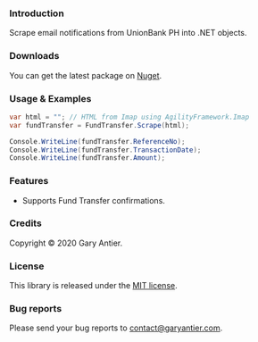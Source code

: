 ### Introduction

Scrape email notifications from UnionBank PH into .NET objects.

### Downloads

You can get the latest package on [Nuget](https://www.nuget.org/packages/AgilityFramework.Imap.Scraping.UnionBankPH/).

### Usage & Examples

```csharp
var html = ""; // HTML from Imap using AgilityFramework.Imap
var fundTransfer = FundTransfer.Scrape(html);

Console.WriteLine(fundTransfer.ReferenceNo);
Console.WriteLine(fundTransfer.TransactionDate);
Console.WriteLine(fundTransfer.Amount);
```

### Features

+ Supports Fund Transfer confirmations.

### Credits

Copyright © 2020 Gary Antier.

### License

This library is released under the [MIT license](https://github.com/sagemodeninja/AgilityFramework.Imap.Scraping.UnionBankPH/blob/master/License.md).

### Bug reports

Please send your bug reports to [contact@garyantier.com](mailto:contact@garyantier.com).
